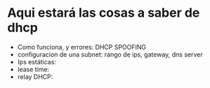 # Aqui estará las cosas a saber de dhcp

- Como funciona, y errores: DHCP SPOOFING
- configuracion de una subnet: rango de ips, gateway, dns server
- Ips estáticas:
- lease time:
- relay DHCP:


  
